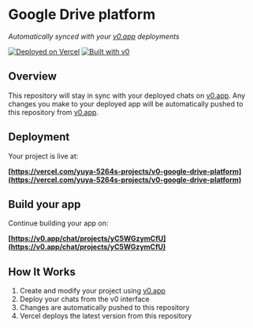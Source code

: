 # Google Drive platform

*Automatically synced with your [v0.app](https://v0.app) deployments*

[![Deployed on Vercel](https://img.shields.io/badge/Deployed%20on-Vercel-black?style=for-the-badge&logo=vercel)](https://vercel.com/yuya-5264s-projects/v0-google-drive-platform)
[![Built with v0](https://img.shields.io/badge/Built%20with-v0.app-black?style=for-the-badge)](https://v0.app/chat/projects/yC5WGzymCfU)

## Overview

This repository will stay in sync with your deployed chats on [v0.app](https://v0.app).
Any changes you make to your deployed app will be automatically pushed to this repository from [v0.app](https://v0.app).

## Deployment

Your project is live at:

**[https://vercel.com/yuya-5264s-projects/v0-google-drive-platform](https://vercel.com/yuya-5264s-projects/v0-google-drive-platform)**

## Build your app

Continue building your app on:

**[https://v0.app/chat/projects/yC5WGzymCfU](https://v0.app/chat/projects/yC5WGzymCfU)**

## How It Works

1. Create and modify your project using [v0.app](https://v0.app)
2. Deploy your chats from the v0 interface
3. Changes are automatically pushed to this repository
4. Vercel deploys the latest version from this repository